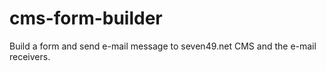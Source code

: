 # cms-form-builder
Build a form and send e-mail message to seven49.net CMS and the e-mail receivers.
